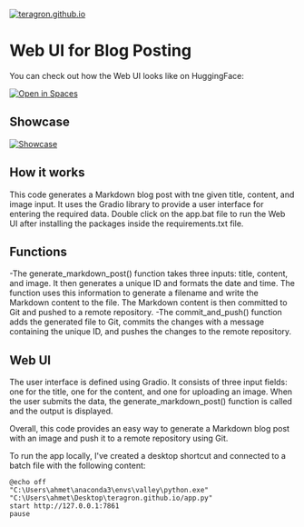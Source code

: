 [![teragron.github.io](teragron.github.io)](teragron.github.io)


# Web UI for Blog Posting

You can check out how the Web UI looks like on HuggingFace:

[![Open in Spaces](https://img.shields.io/badge/🤗-Open%20In%20Spaces-blue.svg)](https://huggingface.co/spaces/teragron/blogui)


## Showcase

[![Showcase](https://img.youtube.com/vi/6mGIGsPa9Ww/0.jpg)](https://youtu.be/6mGIGsPa9Ww)


## How it works
This code generates a Markdown blog post with tne given title, content, and image input. 
It uses the Gradio library to provide a user interface for entering the required data.
Double click on the app.bat file to run the Web UI after installing the packages inside the requirements.txt file.

## Functions

-The generate_markdown_post() function takes three inputs: title, content, and image. 
It then generates a unique ID and formats the date and time. The function uses this information to generate a filename and write the Markdown content to the file. 
The Markdown content is then committed to Git and pushed to a remote repository.
-The commit_and_push() function adds the generated file to Git, commits the changes with a message containing the unique ID, and pushes the changes to the remote repository.

## Web UI
The user interface is defined using Gradio. It consists of three input fields: one for the title, one for the content, and one for uploading an image. When the user submits the data, the generate_markdown_post() function is called and the output is displayed.

Overall, this code provides an easy way to generate a Markdown blog post with an image and push it to a remote repository using Git.

To run the app locally, I've created a desktop shortcut and connected to a batch file with the following content:

```
@echo off
"C:\Users\ahmet\anaconda3\envs\valley\python.exe" "C:\Users\ahmet\Desktop\teragron.github.io/app.py"
start http://127.0.0.1:7861
pause
```

